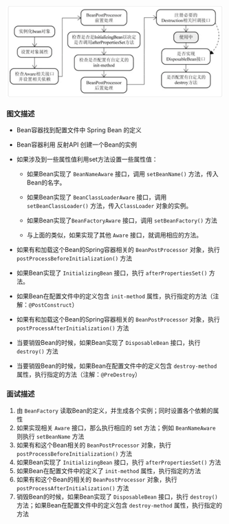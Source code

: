 ![](.\images\springbean生命周期.png)

### 图文描述

- Bean容器找到配置文件中 Spring Bean 的定义

- Bean容器利用 反射API 创建一个Bean的实例

- 如果涉及到一些属性值利用set方法设置一些属性值：

  - 如果Bean实现了 `BeanNameAware` 接口，调用 `setBeanName()` 方法，传入Bean的名字。

  - 如果Bean实现了 `BeanClassLoaderAware` 接口，调用 `setBeanClassLoader()` 方法，传入`ClassLoader` 对象的实例。

  - 如果Bean实现了`BeanFactoryAware` 接口，调用 `setBeanFactory()` 方法

  - 与上面的类似，如果实现了其他 `Aware` 接口，就调用相应的方法。

- 如果有和加载这个Bean的Spring容器相关的 `BeanPostProcessor` 对象，执行`postProcessBeforeInitialization()` 方法

- 如果Bean实现了 `InitializingBean` 接口，执行 `afterPropertiesSet()` 方法。

- 如果Bean在配置文件中的定义包含 `init-method` 属性，执行指定的方法（注解：`@PostConstruct`）

- 如果有和加载这个Bean的Spring容器相关的 `BeanPostProcessor` 对象，执行`postProcessAfterInitialization()` 方法

- 当要销毁Bean的时候，如果Bean实现了 `DisposableBean` 接口，执行 `destroy()` 方法

- 当要销毁Bean的时候，如果Bean在配置文件中的定义包含 `destroy-method` 属性，执行指定的方法（注解：`@PreDestroy`）



### 面试描述

1. 由 `BeanFactory` 读取Bean的定义，并生成各个实例；同时设置各个依赖的属性
2. 如果实现相关 `Aware` 接口，那么执行相应的 set 方法；例如 `BeanNameAware` 则执行 `setBeanName` 方法
3. 如果有和这个Bean相关的 `BeanPostProcessor` 对象，执行`postProcessBeforeInitialization()` 方法
4. 如果Bean实现了 `InitializingBean` 接口，执行 `afterPropertiesSet()` 方法
5. 如果Bean在配置文件中的定义了 `init-method` 属性，执行指定的方法
6. 如果有和这个Bean的相关的 `BeanPostProcessor` 对象，执行`postProcessAfterInitialization()` 方法
7. 销毁Bean的时候，如果Bean实现了 `DisposableBean` 接口，执行 `destroy()` 方法；如果Bean在配置文件中的定义包含 `destroy-method` 属性，执行指定的方法